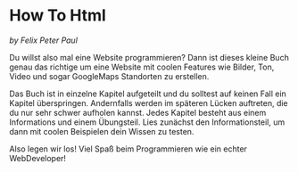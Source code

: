 # How To Html

_by Felix Peter Paul_

Du willst also mal eine Website programmieren? Dann ist dieses kleine Buch genau das richtige um eine Website mit coolen Features wie Bilder, Ton, Video und sogar GoogleMaps Standorten zu erstellen. 

Das Buch ist in einzelne Kapitel aufgeteilt und du solltest auf keinen Fall ein Kapitel überspringen. Andernfalls werden im späteren Lücken auftreten, die du nur sehr schwer aufholen kannst.
Jedes Kapitel besteht aus einem Informations und einem Übungsteil. 
Lies zunächst den Informationsteil, um dann mit coolen Beispielen dein Wissen zu testen. 

Also legen wir los! 
Viel Spaß beim Programmieren wie ein echter WebDeveloper!
